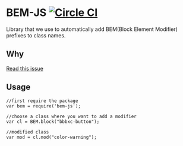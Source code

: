 # BEM-JS [![Circle CI](https://circleci.com/gh/bubobox/concat-js/tree/master.svg?style=svg&circle-token=512452848019d7bf350ad30579e6930414a2fd5f)](https://circleci.com/gh/bubobox/concat-js/tree/master)

Library that we use to automatically add BEM(Block Element Modifier) prefixes to class names.

## Why

[Read this issue](https://github.com/bubobox/components/issues/93)

## Usage
	
	//first require the package
	var bem = require('bem-js');
	
	//choose a class where you want to add a modifier
	var cl = BEM.block("bbbxc-button");
	
	//modified class
	var mod = cl.mod("color-warning");
